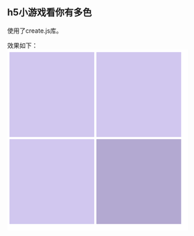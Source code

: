 
## h5小游戏看你有多色

使用了create.js库。

效果如下：  
![游戏效果](https://github.com/BenDanChen/seeColor/blob/master/%E7%9B%B8%E5%85%B3%E8%B5%84%E6%BA%90/%E6%B8%B8%E6%88%8F%E6%95%88%E6%9E%9C%E5%9B%BE.gif)





